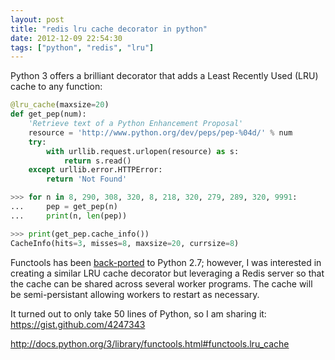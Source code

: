 ```yaml
---
layout: post
title: "redis lru cache decorator in python"
date: 2012-12-09 22:54:30
tags: ["python", "redis", "lru"]
---
```


Python 3 offers a brilliant decorator that adds a Least Recently Used (LRU)
cache to any function:

```python
@lru_cache(maxsize=20)
def get_pep(num):
    'Retrieve text of a Python Enhancement Proposal'
    resource = 'http://www.python.org/dev/peps/pep-%04d/' % num
    try:
        with urllib.request.urlopen(resource) as s:
            return s.read()
    except urllib.error.HTTPError:
        return 'Not Found'

>>> for n in 8, 290, 308, 320, 8, 218, 320, 279, 289, 320, 9991:
...     pep = get_pep(n)
...     print(n, len(pep))

>>> print(get_pep.cache_info())
CacheInfo(hits=3, misses=8, maxsize=20, currsize=8)
```

Functools has been [back-ported][1] to Python 2.7; however, I was interested in
creating a similar LRU cache decorator but leveraging a Redis server so that
the cache can be shared across several worker programs. The cache will be
semi-persistant allowing workers to restart as necessary. 

It turned out to only take 50 lines of Python, so I am sharing it:   
<https://gist.github.com/4247343>

[1]:https://github.com/MiCHiLU/python-functools32

<http://docs.python.org/3/library/functools.html#functools.lru_cache>
